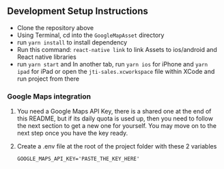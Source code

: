 ## Development Setup Instructions

- Clone the repository above
- Using Terminal, cd into the `GoogleMapAsset` directory
- run `yarn install` to install dependency
- Run this command: `react-native link` to link Assets to ios/android and React native libraries
- run `yarn start` and In another tab, run `yarn ios` for iPhone and `yarn ipad` for iPad or open the `jti-sales.xcworkspace` file within XCode and run project from there

### Google Maps integration

1.  You need a Google Maps API Key, there is a shared one at the end of this README, but if its daily quota is used up, then you need to follow the next section to get a new one for yourself. You may move on to the next step once you have the key ready.
2.  Create a .env file at the root of the project folder with these 2 variables

    `GOOGLE_MAPS_API_KEY='PASTE_THE_KEY_HERE'`
